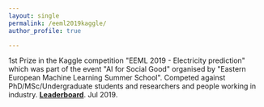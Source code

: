```yaml
---
layout: single
permalink: /eeml2019kaggle/
author_profile: true

---
```


1st Prize in the Kaggle competition "EEML 2019 - Electricity prediction" which was part of the
event "AI for Social Good" organised by "Eastern European Machine Learning Summer School". Competed against PhD/MSc/Undergraduate students and researchers and people working in industry. **[Leaderboard](https://www.kaggle.com/c/electricity/leaderboard)**. Jul 2019.







